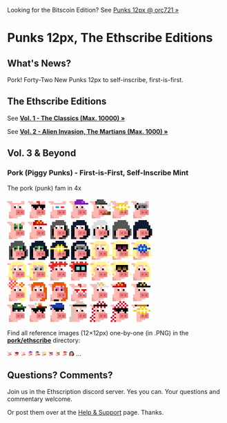 Looking for the Bitscoin Edition?  See [Punks 12px @ orc721 »](https://github.com/orc721/punks12px) 


# Punks 12px, The Ethscribe Editions

## What's News?


Pork! Forty-Two New Punks 12px to self-inscribe, first-is-first.




## The Ethscribe Editions

See [**Vol. 1 - The Classics (Max. 10000) »**](https://github.com/0xCompute/punks12px.vol1)

See [**Vol. 2 - Alien Invasion, The Martians (Max. 1000) »**](https://github.com/0xCompute/punks12px.vol2)




## Vol. 3 & Beyond


### Pork (Piggy Punks) - First-is-First, Self-Inscribe Mint

The pork (punk) fam in 4x

![](i/pork@4x.png)


Find all reference images (12×12px) one-by-one (in .PNG) 
in the [**pork/ethscribe**](pork/ethscribe) directory:

![](pork/ethscribe/pork0.png)
![](pork/ethscribe/pork1.png)
![](pork/ethscribe/pork2.png)
![](pork/ethscribe/pork3.png)
![](pork/ethscribe/pork4.png)
![](pork/ethscribe/pork5.png)
![](pork/ethscribe/pork6.png)
![](pork/ethscribe/pork7.png)
![](pork/ethscribe/pork8.png)
![](pork/ethscribe/pork9.png)
...







## Questions? Comments?


Join us in the Ethscription discord server. Yes you can.
Your questions and commentary welcome.

Or post them over at the [Help & Support](https://github.com/geraldb/help) page. Thanks.
